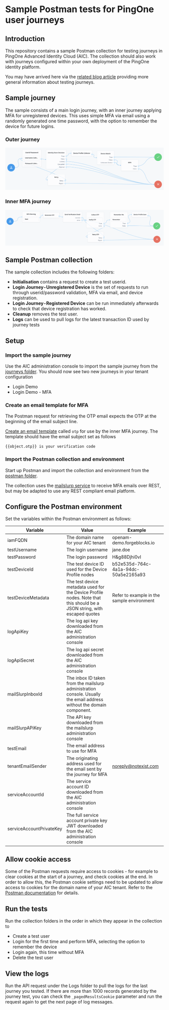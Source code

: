 # Sample Postman tests for PingOne user journeys

## Introduction

This repository contains a sample Postman collection for testing journeys in PingOne Advanced Identity Cloud (AIC). The collection should also work with journeys configured within your own deployment of the PingOne identity platform.

You may have arrived here via the [related blog article](https://medium.com/@christian.brindley/testing-journeys-in-pingone-advanced-identity-cloud-7e7da92c1aaf) providing more general information about testing journeys.

## Sample journey

The sample consists of a main login journey, with an inner journey applying MFA for unregistered devices. This uses simple MFA via email using a randomly generated one time password, with the option to remember the device for future logins.

### Outer journey

![Login Journey](/images/LoginJourney.png)

### Inner MFA journey

![Inner Journey - MFA](/images/LoginJourneyMFA.png)

## Sample Postman collection

The sample collection includes the following folders:

- <b>Initialisation</b> contains a request to create a test userid.
- <b>Login Journey - Unregistered Device</b> is the set of requests to run through userid/password validation, MFA via email, and device registration.
- <b>Login Journey - Registered Device</b> can be run immediately afterwards to check that device registration has worked.
- <b>Cleanup</b> removes the test user.
- <b>Logs</b> can be used to pull logs for the latest transaction ID used by journey tests

## Setup

### Import the sample journey

Use the AIC administration console to import the sample journey from the [journeys folder](/journeys). You should now see two new journeys in your tenant configuration

- Login Demo
- Login Demo - MFA

### Create an email template for MFA

The Postman request for retrieving the OTP email expects the OTP at the beginning of the email subject line.

[Create an email template](https://backstage.forgerock.com/docs/idcloud/latest/tenants/email-templates.html#create-a-new-email-template) called `otp` for use by the inner MFA journey. The template should have the email subject set as follows

```
{{object.otp}} is your verification code
```

### Import the Postman collection and environment

Start up Postman and import the collection and environment from the [postman folder](/postman).

The collection uses the [mailslurp service](mailslurp.com) to receive MFA emails over REST, but may be adapted to use any REST compliant email platform.

## Configure the Postman environment

Set the variables within the Postman environment as follows:

| Variable                 | Value                                                                                                                   | Example                                    |
| ------------------------ | ----------------------------------------------------------------------------------------------------------------------- | ------------------------------------------ |
| iamFQDN                  | The domain name for your AIC tenant                                                                                     | openam-demo.forgeblocks.io                 |
| testUsername             | The login username                                                                                                      | jane.doe                                   |
| testPassword             | The login password                                                                                                      | H&g88Djhi0vI                               |
| testDeviceId             | The test device ID used for the Device Profile nodes                                                                    | b52e535d-764c-4a1a-94dc-50a5e2165a93       |
| testDeviceMetadata       | The test device metadata used for the Device Profile nodes. Note that this should be a JSON string, with escaped quotes | Refer to example in the sample environment |
| logApiKey                | The log api key downloaded from the AIC administration console                                                          |                                            |
| logApiSecret             | The log api secret downloaded from the AIC administration console                                                       |                                            |
| mailSlurpInboxId         | The inbox ID taken from the mailslurp administration console. Usually the email address without the domain component.   |                                            |
| mailSlurpAPiKey          | The API key downloaded from the mailslurp administration console                                                        |                                            |
| testEmail                | The email address to use for MFA                                                                                        |                                            |
| tenantEmailSender        | The originating address used for the email sent by the journey for MFA                                                  | noreply@notexist.com                       |
| serviceAccountId         | The service account ID downloaded from the AIC administration console                                                   |                                            |
| serviceAccountPrivateKey | The full service account private key JWT downloaded from the AIC administration console                                 |                                            |

## Allow cookie access

Some of the Postman requests require access to cookies - for example to clear cookies at the start of a journey, and check cookies at the end. In order to allow this, the Postman cookie settings need to be updated to allow access to cookies for the domain name of your AIC tenant. Refer to the [Postman documentation](https://learning.postman.com/docs/sending-requests/response-data/cookies/#use-the-cookie-manager) for details.

## Run the tests

Run the collection folders in the order in which they appear in the collection to

- Create a test user
- Login for the first time and perform MFA, selecting the option to remember the device
- Login again, this time without MFA
- Delete the test user

## View the logs

Run the API request under the Logs folder to pull the logs for the last journey you tested. If there are more than 1000 records generated by the journey test, you can check the `_pagedResultsCookie` parameter and run the request again to get the next page of log messages.
